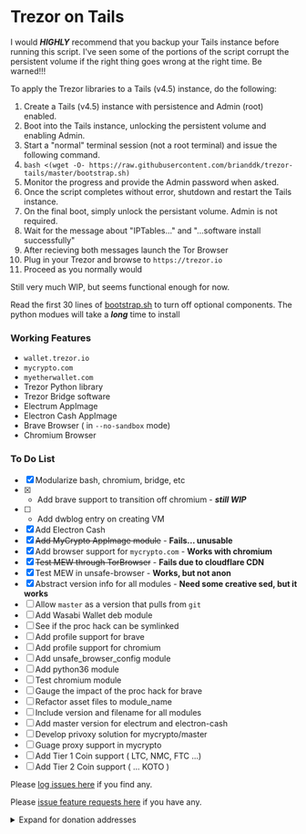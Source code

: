# Trezor on Tails

I would ***HIGHLY*** recommend that you backup your Tails instance before running this script.  I've seen some of the portions of the script corrupt the persistent volume if the right thing goes wrong at the right time.  Be warned!!!

To apply the Trezor libraries to a Tails (v4.5) instance, do the following:

1. Create a Tails (v4.5) instance with persistence and Admin (root) enabled.
2. Boot into the Tails instance, unlocking the persistent volume and enabling Admin.
3. Start a "normal" terminal session (not a root terminal) and issue the following command.
4. `bash <(wget -O- https://raw.githubusercontent.com/brianddk/trezor-tails/master/bootstrap.sh)`
5. Monitor the progress and provide the Admin password when asked.
6. Once the script completes without error, shutdown and restart the Tails instance.
7. On the final boot, simply unlock the persistant volume.  Admin is not required.
8. Wait for the message about "IPTables..." and "...software install successfully"
9. After recieving both messages launch the Tor Browser
10. Plug in your Trezor and browse to `https://trezor.io`
11. Proceed as you normally would

Still very much WIP, but seems functional enough for now.

Read the first 30 lines of [bootstrap.sh](https://github.com/brianddk/trezor-tails/blob/master/bootstrap.sh) to turn off optional components.  The python modues will take a ***long*** time to install

### Working Features

* `wallet.trezor.io`
* `mycrypto.com`
* `myetherwallet.com`
* Trezor Python library
* Trezor Bridge software
* Electrum AppImage
* Electron Cash AppImage
* Brave Browser ( in `--no-sandbox` mode)
* Chromium Browser

### To Do List

- [x] Modularize bash, chromium, bridge, etc
- [x] - Add brave support to transition off chromium - ***still WIP***
- [ ] - Add dwblog entry on creating VM
- [x] Add Electron Cash
- [x] ~~Add MyCrypto AppImage module~~ - **Fails... unusable**
- [x] Add browser support for `mycrypto.com` - **Works with chromium**
- [x] ~~Test MEW through TorBrowser~~ - **Fails due to cloudflare CDN**
- [x] Test MEW in unsafe-browser - **Works, but not anon**
- [x] Abstract version info for all modules - **Need some creative sed, but it works**
- [ ] Allow `master` as a version that pulls from `git`
- [ ] Add Wasabi Wallet deb module
- [ ] See if the proc hack can be symlinked
- [ ] Add profile support for brave
- [ ] Add profile support for chromium
- [ ] Add unsafe_browser_config module
- [ ] Add python36 module
- [ ] Test chromium module
- [ ] Gauge the impact of the proc hack for brave
- [ ] Refactor asset files to module_name
- [ ] Include version and filename for all modules
- [ ] Add master version for electrum and electron-cash
- [ ] Develop privoxy solution for mycrypto/master
- [ ] Guage proxy support in mycrypto
- [ ] Add Tier 1 Coin support ( LTC, NMC, FTC ...)
- [ ] Add Tier 2 Coin support ( ... KOTO )

Please [log issues here](https://github.com/brianddk/trezor-tails/issues/new) if you find any.

Please [issue feature requests here](https://github.com/brianddk/trezor-tails/issues/new) if you have any.

<!-- footer -->

<details>
<summary>Expand for donation addresses</summary>
&nbsp;

This project and work is not sponsored, so other priorities take precedence.  If this is something you really enjoyed, or wish to place a bounty on a specific request, donations are welcome.  But if you just want to give a thumbs up without putting any money down, consider one of the donation addresses listed in the [testnet / valueless](https://github.com/brianddk/trezor-tails/wiki/Support#Testnet--Valueless-Coins) section or simply use one of my [referral links](https://github.com/brianddk/trezor-tails/wiki/Support#Brave--BAT--Referrals) below.

### Mainnet / Production Coins

If you don't see a coin you would like to contribute, simply [open an issue](../issues/new/choose) requesting I add it and I will

  <table>
    <tr><td>BTC Lightning Network </td><td><a href="https://tippin.me/@dkbriand">https://tippin.me/@dkbriand</a></td></tr>
    <tr><td>BTC bech32 Segwit </td><td><a href="https://btc1.trezor.io/address/bc1qwc2203uym96u0nmq04pcgqfs9ldqz9l3mz8fpj">bc1qwc2203uym96u0nmq04pcgqfs9ldqz9l3mz8fpj</a></td></tr>
    <tr><td>BTC P2SH Segwit </td><td><a href="https://btc1.trezor.io/address/3AAzK4Xbu8PTM8AD3fDnmjdNkXkmu6PS7R">3AAzK4Xbu8PTM8AD3fDnmjdNkXkmu6PS7R</a></td></tr>
    <tr><td>BCH cashaddr </td><td><a href="https://bch1.trezor.io/address/bitcoincash:qqz77k4rqar3uppj8k28de06narwkqaamcf624p8zl">qqz77k4rqar3uppj8k28de06narwkqaamcf624p8zl</a></td></tr>
    <tr><td>LTC bech32 Segwit </td><td><a href="https://ltc1.trezor.io/address/ltc1q5uucgx9f8n70nq7jmjy03rpg84cm4tm70z5rz6">ltc1q5uucgx9f8n70nq7jmjy03rpg84cm4tm70z5rz6</a></td></tr>
    <tr><td>LTC P2SH Segwit</td><td><a href="https://ltc1.trezor.io/address/MKcAge42cX6WZnnPfFGJAxReUYZUbsi6t3">MKcAge42cX6WZnnPfFGJAxReUYZUbsi6t3</a></td></tr>
    <tr><td>Etherum or any ERC20 token </td><td><a href="https://etherscan.io/address/0xBc72A79357Ff7A59265725ECB1A9bFa59330DB4b">0xBc72A79357Ff7A59265725ECB1A9bFa59330DB4b</a></td></tr>
  </table>

### Brave / BAT / Referrals

If your browsing with the [Brave browser](https://brave.com/bri541) you can tip BAT directly from your browser.  Just click the red triangle BAT icon in the URL bar while on this page to send me a tip.  You could also use my referrals for a [Trezor](https://shop.trezor.io/?offer_id=10&aff_id=4623) wallet, a [CryptoSteel](https://shop.trezor.io/product/cryptosteel?offer_id=23&aff_id=4623) backup, or a [Coinbase](https://www.coinbase.com/join/51d3b6d15292df353a000008), [Binance](https://www.binance.com/?ref=11716666), or [CashApp](https://cash.app/app/VGDKRBT) account.  If you join Coinbase, please use Pro, and read the TOS.  Assuming your ok with all that, you could try to sign-up to earn [XLM](https://coinbase.com/earn/xlm/invite/hc8jwk96), [EOS](https://coinbase.com/earn/eos/invite/6mtrf1w4), or [OXT](https://coinbase.com/earn/oxt/invite/4txq1d3n) though I think many of those grant faucets may now be dry.   Please let me know if any actually work.

### Testnet / Valueless Coins

These are all coins of no value that I simply collect as one may collect bottle caps.  You can acquire them free from any faucet you like.  If you don't see a coin you would like to contribute, simply [open an issue](../issues/new/choose) requesting I add it and I will

  <table>
    <tr><td>BTC testnet P2PKH </td><td><a href="https://tbtc1.trezor.io/address/mpaMBuoJ7ZiiJhmRZVvDT3JPncZV7XTeyy">mpaMBuoJ7ZiiJhmRZVvDT3JPncZV7XTeyy</a></td></tr>
    <tr><td>BTC testnet P2SH segwit </td><td><a href="https://tbtc1.trezor.io/address/2N1bhQ2Cp8QKt88ds9udWE1TGX89cebNMRW">2N1bhQ2Cp8QKt88ds9udWE1TGX89cebNMRW</a></td></tr>
    <tr><td>BTC testnet P2SH bech32 segwit </td><td><a href="https://tbtc1.trezor.io/address/tb1qr3lzhp555lzxecjrae2vsl7mtnherxnau5tfe5">tb1qr3lzhp555lzxecjrae2vsl7mtnherxnau5tfe5</a></td></tr>
    <tr><td>BCH testnet cashaddr </td><td><a href="https://explorer.bitcoin.com/tbch/address/bchtest:qp346ld04gnll2n3u2zr2uvy8slrpkagvvy7rdrmev">bchtest:qp346ld04gnll2n3u2zr2uvy8slrpkagvvy7rdrmev</a></td></tr>
    <tr><td>LTC testnet P2PKH </td><td><a href="https://testnet.litecore.io/address/mpaMBuoJ7ZiiJhmRZVvDT3JPncZV7XTeyy">mpaMBuoJ7ZiiJhmRZVvDT3JPncZV7XTeyy</a></td></tr>
    <tr><td>LTC testnet P2SH segwit </td><td><a href="https://testnet.litecore.io/address/QUxTX3549WNyGKPun1fXJhthfWbSSKWxaL">QUxTX3549WNyGKPun1fXJhthfWbSSKWxaL</a></td></tr>
    <tr><td>ETH Robsten </td><td><a href="https://ropsten.etherscan.io/address/0xF7A1009746850D1581AB8b4A87bf5810775925fe">0xF7A1009746850D1581AB8b4A87bf5810775925fe</a></td></tr>
    <tr><td>ETH Rinkeby or RIN-ERC20 </td><td><a href="https://rinkeby.etherscan.io/address/0x042b19E19e857dB8B28939bA0F94920aca83d2f9">0x042b19E19e857dB8B28939bA0F94920aca83d2f9</a></td></tr>
  </table>

<!-- end_footer -->
